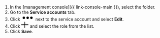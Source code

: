 1. In the [management console]({{ link-console-main }}), select the folder.
1. Go to the **Service accounts** tab.
1. Click ![image](../_assets/options.svg) next to the service account and select **Edit**.
1. Click ![image](../_assets/plus.svg) and select the role from the list.
1. Click **Save**.